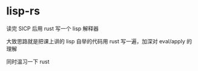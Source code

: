 # lisp-rs

读完 SICP 后用 rust 写一个 lisp 解释器

大致思路就是把课上讲的 lisp 自举的代码用 rust 写一遍，加深对 eval/apply 的理解

同时温习一下 rust